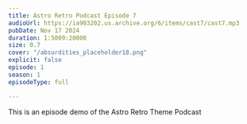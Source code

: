 ```yaml
---
title: Astro Retro Podcast Episode 7
audioUrl: https://ia903202.us.archive.org/6/items/cast7/cast7.mp3
pubDate: Nov 17 2024
duration: 1:5009:20000
size: 0.7
cover: "/absurdities_placeholder18.png"
explicit: false
episode: 1
season: 1
episodeType: full

---
```

This is an episode demo of the Astro Retro Theme Podcast
